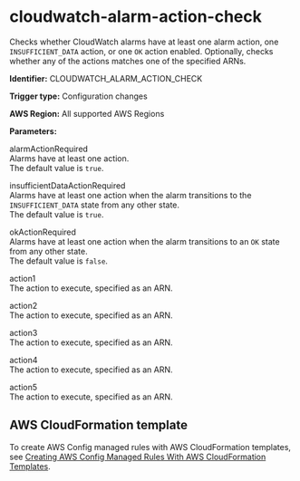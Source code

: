 # cloudwatch\-alarm\-action\-check<a name="cloudwatch-alarm-action-check"></a>

Checks whether CloudWatch alarms have at least one alarm action, one `INSUFFICIENT_DATA` action, or one `OK` action enabled\. Optionally, checks whether any of the actions matches one of the specified ARNs\.

**Identifier:** CLOUDWATCH\_ALARM\_ACTION\_CHECK

**Trigger type:** Configuration changes

**AWS Region:** All supported AWS Regions

**Parameters:**

alarmActionRequired  
 Alarms have at least one action\.   
The default value is `true`\.

insufficientDataActionRequired  
Alarms have at least one action when the alarm transitions to the `INSUFFICIENT_DATA` state from any other state\.  
The default value is `true`\.

okActionRequired  
Alarms have at least one action when the alarm transitions to an `OK` state from any other state\.  
The default value is `false`\.

 action1   
The action to execute, specified as an ARN\.

 action2   
The action to execute, specified as an ARN\.

action3   
 The action to execute, specified as an ARN\.

action4   
The action to execute, specified as an ARN\.

action5   
The action to execute, specified as an ARN\.

## AWS CloudFormation template<a name="w22aac11c29c17c59c15"></a>

To create AWS Config managed rules with AWS CloudFormation templates, see [Creating AWS Config Managed Rules With AWS CloudFormation Templates](aws-config-managed-rules-cloudformation-templates.md)\.